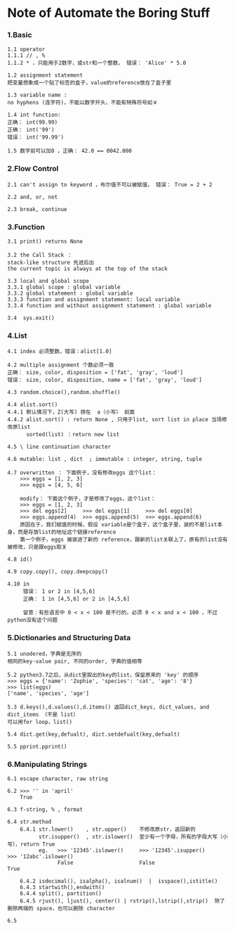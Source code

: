 # Note of Automate the Boring Stuff

### 1.Basic

    1.1 operator
    1.1.1 // , %
    1.1.2 * ，只能用于2数字，或str和一个整数， 错误： 'Alice' * 5.0
    
    1.2 assignment statement
    把变量想象成一个贴了标签的盒子，value的reference放在了盒子里
    
    1.3 variable name : 
    no hyphens (连字符)，不能以数字开头，不能有特殊符号如￥
    
    1.4 int function:     
    正确： int(99.99)
    正确： int('99')
    错误： int('99.99')
    
    1.5 数字前可以加0 ，正确： 42.0 == 0042.000
   

### 2.Flow Control

    2.1 can't assign to keyword ，布尔值不可以被赋值， 错误： True = 2 + 2
    
    2.2 and, or, not  
    
    2.3 break, continue


### 3.Function

    3.1 print() returns None

    3.2 the Call Stack ： 
    stack-like structure 先进后出
    the current topic is always at the top of the stack

    3.3 local and global scope
    3.3.1 global scope : global variable
    3.3.2 global statement : global variable
    3.3.3 function and assignment statement: local variable 
    3.3.4 function and without assignment statement : global variable  
    
    3.4  sys.exit()


### 4.List
    
    4.1 index 必须整数，错误：alist[1.0]

    4.2 multiple assignment 个数必须一致
    正确： size, color, disposition = ['fat', 'gray', 'loud']  
    错误： size, color, disposition, name = ['fat', 'gray', 'loud']  
    
    4.3 random.choice(),random.shuffle()

    4.4 alist.sort()   
    4.4.1 默认情况下，Z(大写) 排在  a（小写） 前面
    4.4.2 alist.sort() : return None , 只用于list, sort list in place 当场修改原list
          sorted(list) ：return new list
    
    4.5 \ line continuation character 
    
    4.6 mutable: list , dict  ; immutable : integer, string, tuple
        
    4.7 overwritten ： 下面例子，没有修改eggs 这个list：
        >>> eggs = [1, 2, 3]
        >>> eggs = [4, 5, 6]
        
        modify： 下面这个例子，才是修改了eggs，这个list：
        >>> eggs = [1, 2, 3]
        >>> del eggs[2]     >>> del eggs[1]     >>> del eggs[0]
        >>> eggs.append(4)  >>> eggs.append(5)  >>> eggs.append(6)
        原因在于，我们赋值的时候，假设 variable是个盒子，这个盒子里，装的不是list本身，而是存放list的地址这个链接reference
        第一个例子，eggs 被装进了新的 reference，跟新的list关联上了，原有的list没有被修改，只是跟eggs取关
        
    4.8 id()
    
    4.9 copy.copy(), copy.deepcopy()

    4.10 in
         错误： 1 or 2 in [4,5,6]
         正确： 1 in [4,5,6] or 2 in [4,5,6]
         
         留意：有些语言中 0 < x < 100 是不行的，必须 0 < x and x < 100 ，不过python没有这个问题
         
    
    
### 5.Dictionaries and Structuring Data

    5.1 unodered，字典是无序的
    相同的key-value pair, 不同的order, 字典的值相等
    
    5.2 python3.7之后，从dict里取出的key的list，保留原来的 'key' 的顺序
    >>> eggs = {'name': 'Zophie', 'species': 'cat', 'age': '8'}
    >>> list(eggs)
    ['name', 'species', 'age']
    
    5.3 d.keys(),d.values(),d.items() 返回dict_keys, dict_values, and dict_items （不是 list）
    可以用for loop，list()
    
    5.4 dict.get(key,defualt), dict.setdefualt(key,defualt)
    
    5.5 pprint.pprint()
 
 
 ### 6.Manipulating Strings

    6.1 escape character, raw string
    
    6.2 >>> '' in 'april'
        True
        
    6.3 f-string, % , format

    6.4 str.method   
        6.4.1 str.lower()    , str.upper()    不修改原str，返回新的
              str.isupper()  , str.islower()  至少有一个字母，所有的字母大写（小写），return True
              eg.   >>> '12345'.islower()     >>> '12345'.isupper()          >>> '12abc'.islower() 
                    False                     False                             True 
                    
        6.4.2 isdecimal(), isalpha(), isalnum()  |  isspace(),istitle()        
        6.4.3 startwith(),endwith()        
        6.4.4 split(), partition()
        6.4.5 rjust(), ljust(), center() | rstrip(),lstrip(),strip()  除了删除两端的 space，也可以删除 character
     
    6.5
              
        
        
        
        
          
          
       
    
    
    

